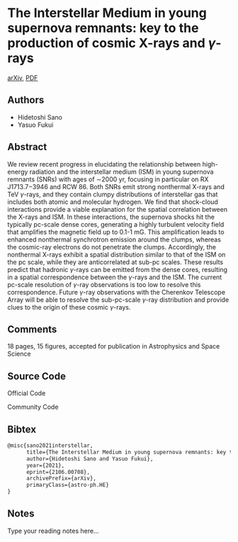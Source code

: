 
# The Interstellar Medium in young supernova remnants: key to the production of cosmic X-rays and $γ$-rays

[arXiv](https://arxiv.org/abs/2106.0708), [PDF](https://arxiv.org/pdf/2106.0708.pdf)

## Authors

- Hidetoshi Sano
- Yasuo Fukui

## Abstract

We review recent progress in elucidating the relationship between high-energy radiation and the interstellar medium (ISM) in young supernova remnants (SNRs) with ages of $\sim$2000 yr, focusing in particular on RX J1713.7$-$3946 and RCW 86. Both SNRs emit strong nonthermal X-rays and TeV $\gamma$-rays, and they contain clumpy distributions of interstellar gas that includes both atomic and molecular hydrogen. We find that shock-cloud interactions provide a viable explanation for the spatial correlation between the X-rays and ISM. In these interactions, the supernova shocks hit the typically pc-scale dense cores, generating a highly turbulent velocity field that amplifies the magnetic field up to 0.1-1 mG. This amplification leads to enhanced nonthermal synchrotron emission around the clumps, whereas the cosmic-ray electrons do not penetrate the clumps. Accordingly, the nonthermal X-rays exhibit a spatial distribution similar to that of the ISM on the pc scale, while they are anticorrelated at sub-pc scales. These results predict that hadronic $\gamma$-rays can be emitted from the dense cores, resulting in a spatial correspondence between the $\gamma$-rays and the ISM. The current pc-scale resolution of $\gamma$-ray observations is too low to resolve this correspondence. Future $\gamma$-ray observations with the Cherenkov Telescope Array will be able to resolve the sub-pc-scale $\gamma$-ray distribution and provide clues to the origin of these cosmic $\gamma$-rays.

## Comments

18 pages, 15 figures, accepted for publication in Astrophysics and Space Science

## Source Code

Official Code



Community Code



## Bibtex

```tex
@misc{sano2021interstellar,
      title={The Interstellar Medium in young supernova remnants: key to the production of cosmic X-rays and $\gamma$-rays}, 
      author={Hidetoshi Sano and Yasuo Fukui},
      year={2021},
      eprint={2106.00708},
      archivePrefix={arXiv},
      primaryClass={astro-ph.HE}
}
```

## Notes

Type your reading notes here...

